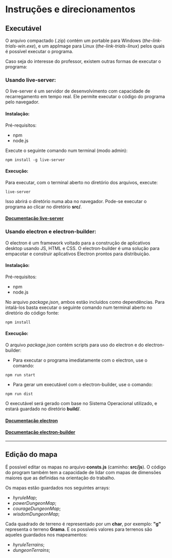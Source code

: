 # Instruções e direcionamentos

## Executável

O arquivo compactado (.zip) contém um portable para Windows (_the-link-trials-win.exe_), e um appImage para Linux (_the-link-trials-linux_) pelos quais é possível executar o programa.

Caso seja do interesse do professor, existem outras formas de executar o programa:

### Usando live-server:

O live-server é um servidor de desenvolvimento com capacidade de recarregamento em tempo real.
Ele permite executar o código do programa pelo navegador.

#### Instalação:

Pré-requisitos:
- npm
- node.js

Execute o seguinte comando num terminal (modo admin):

`npm install -g live-server`

#### Execução:

Para executar, com o terminal aberto no diretório dos arquivos, execute:

`live-server`

Isso abrirá o diretório numa aba no navegador. Pode-se executar o programa ao clicar no diretório **src/**.

#### [Documentação live-server](https://github.com/tapio/live-server)

### Usando electron e electron-builder:

O electron é um framework voltado para a construção de aplicativos desktop usando JS, HTML e CSS.
O electron-builder é uma solução para empacotar e construir aplicativos Electron prontos para distribuição.

#### Instalação:

Pré-requisitos:
- npm
- node.js

No arquivo *package.json*, ambos estão incluídos como dependências.
Para intalá-los basta executar o seguinte comando num terminal aberto no diretório do código fonte:

`npm install`

#### Execução:

O arquivo *package.json* contém scripts para uso do electron e do electron-builder:

- Para executar o programa imediatamente com o electron, use o comando:

`npm run start` 


- Para gerar um executável com o electron-builder, use o comando:

`npm run dist`

O executável será gerado com base no Sistema Operacional utilizado, e estará guardado no diretório **build/**.


#### [Documentação electron](https://www.electronjs.org/docs/latest)
#### [Documentação electron-builder](https://www.electron.build/)

---

## Edição do mapa

É possível editar os mapas no arquivo **consts.js** (caminho: **src/js**). O código do program também tem a capacidade de lidar com mapas de dimensões maiores que as definidas na orientação do trabalho.

Os mapas estão guardados nos seguintes arrays:
- *hyruleMap*;
- *powerDungeonMap*;
- *courageDungeonMap*;
- *wisdomDungeonMap*;

Cada quadrado de terreno é representado por um **char**, por exemplo: **"g"** representa o terreno **Grama**. E os possíveis valores para terrenos são aqueles guardados nos mapeamentos:
- *hyruleTerrains*;
- *dungeonTerrains*;

